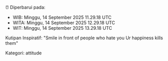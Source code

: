 ⏰ Diperbarui pada:
- WIB: Minggu, 14 September 2025 11.29.18 UTC
- WITA: Minggu, 14 September 2025 12.29.18 UTC
- WIT: Minggu, 14 September 2025 13.29.18 UTC

Kutipan Inspiratif:
"Smile in front of people who hate you Ur happiness kills them"


Kategori: attitude

